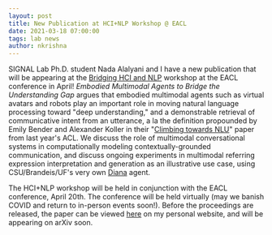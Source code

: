 ```yaml
---
layout: post
title: New Publication at HCI+NLP Workshop @ EACL
date: 2021-03-18 07:00:00
tags: lab news
author: nkrishna
---
```


SIGNAL Lab Ph.D. student Nada Alalyani and I have a new publication that will be appearing at the [Bridging HCI and NLP](https://sites.google.com/view/hciandnlp/home?authuser=0) workshop at the EACL conference in April!  *Embodied Multimodal Agents to Bridge the Understanding Gap* argues that embodied multimodal agents such as virtual avatars and robots play an important role in moving natural language processing toward "deep understanding," and a demonstrable retrieval of communicative intent from an utterance, a la the definition propounded by Emily Bender and Alexander Koller in their "[Climbing towards NLU](https://www.aclweb.org/anthology/2020.acl-main.463.pdf)" paper from last year's ACL.  We discuss the role of multimodal conversational systems in computationally modeling contextually-grounded communication, and discuss ongoing experiments in multimodal referring expression interpretation and generation as an illustrative use case, using CSU/Brandeis/UF's very own [Diana](http://www.embodiedhci.net) agent.

The HCI+NLP workshop will be held in conjunction with the EACL conference, April 20th.  The conference will be held virtually (may we banish COVID and return to in-person events soon!).  Before the proceedings are released, the paper can be viewed [here](https://www.nikhilkrishnaswamy.com/assets/docs/pdfs/HCI+NLP-2021.pdf) on my personal website, and will be appearing on arXiv soon.
